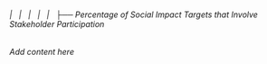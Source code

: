 ###### |   |   |   |   |   ├── Percentage of Social Impact Targets that Involve Stakeholder Participation

*Add content here*